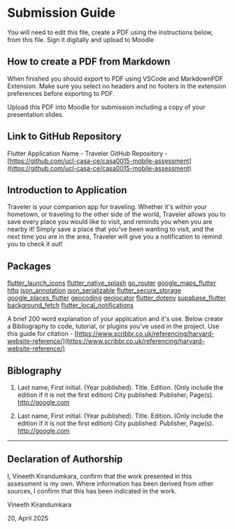 <!---

---
title: "CASA0017: Traveler"
author: "Vineeth Kirandumkara"
date: "20 April 2025"
---

-->

# Submission Guide

You will need to edit this file, create a PDF using the instructions below, from this file.   Sign it digitally and upload to Moodle

## How to create a PDF from Markdown
When finished you should export to PDF using VSCode and MarkdownPDF Extension. Make sure you select no headers and no footers in the
extension preferences before exporting to PDF.   

Upload this PDF into Moodle for submission including a copy of your presentation slides.

## Link to GitHub Repository

Flutter Application Name - Traveler
GitHub Repository - [https://github.com/ucl-casa-ce/casa0015-mobile-assessment](https://github.com/ucl-casa-ce/casa0015-mobile-assessment)

## Introduction to Application

Traveler is your companion app for traveling. Whether it's within your hometown, or traveling to the other side of the world, Traveler allows you to save every place you would like to visit, and reminds you when you are nearby it! Simply save a place that you've been wanting to visit, and the next time you are in the area, Traveler will give you a notification to remind you to check it out!

## Packages
[flutter_launch_icons]()
[flutter_native_splash]()
[go_router]()
[google_maps_flutter]()
[http]()
[json_annotation]()
[json_serializable]()
[flutter_secure_storage]()
[google_places_flutter]()
[geocoding]()
[geolocator]()
[flutter_dotenv]()
[supabase_flutter]()
[background_fetch]()
[flutter_local_notifications]()


A brief 200 word explanation of your application and it's use.  Below create a Bibliography to code, tutorial, or plugins you've used in the project. Use this guide
for citation - [https://www.scribbr.co.uk/referencing/harvard-website-reference/](https://www.scribbr.co.uk/referencing/harvard-website-reference/)

## Biblography

1. Last name, First initial. (Year published). Title. Edition. (Only include the edition if it is not the first edition) City published: Publisher, Page(s). <http://google.com>

2. Last name, First initial. (Year published). Title. Edition. (Only include the edition if it is not the first edition) City published: Publisher, Page(s).  <http://google.com>

----

## Declaration of Authorship

I, Vineeth Kirandumkara, confirm that the work presented in this assessment is my own. Where information has been derived from other sources, I confirm that this has been indicated in the work.


Vineeth Kirandumkara

20, April 2025
